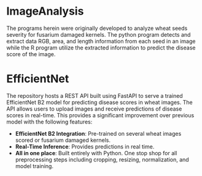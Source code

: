 # ImageAnalysis
The programs herein were originally developed to analyze wheat seeds severity for fusarium damaged kernels. The python program detects and extract data RGB, area, and length information from each seed in an image while the R program utilize the extracted information to predict the disease score of the image.

# EfficientNet 

The repository hosts a REST API built using FastAPI to serve a trained EfficientNet B2 model for predicting disease scores in wheat images. The API allows users to upload images and receive predictions of disease scores in real-time. This provides a significant improvement over previous model with the following features:

- **EfficientNet B2 Integration**: Pre-trained on several wheat images scored or fusarium damaged kernels. 
- **Real-Time Inference**: Provides predictions in real time.
- **All in one place**: Built entirely with Python. One stop shop for all preprocessing steps including cropping, resizing, normalization, and model training.


